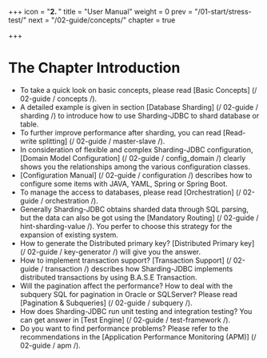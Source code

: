 +++
icon = "<b>2. </b>"
title = "User Manual"
weight = 0
prev = "/01-start/stress-test/"
next = "/02-guide/concepts/"
chapter = true

+++

# The Chapter Introduction

 - To take a quick look on basic concepts, please read [Basic Concepts] (/ 02-guide / concepts /).
 - A detailed example is given in section [Database Sharding] (/ 02-guide / sharding /) to introduce how to use Sharding-JDBC to shard database or table.
 - To further improve performance after sharding, you can read [Read-write splitting] (/ 02-guide / master-slave /).
 - In consideration of flexible and complex Sharding-JDBC configuration, [Domain Model Configuration] (/ 02-guide / config_domain /) clearly shows you the relationships among the various configuration classes.
 - [Configuration Manual] (/ 02-guide / configuration /) describes how to configure some items with JAVA, YAML, Spring or Spring Boot.
 - To manage the access to databases, please read [Orchestration] (/ 02-guide / orchestration /).
 - Generally Sharding-JDBC obtains sharded data through SQL parsing, but the data can also be got using the [Mandatory Routing] (/ 02-guide / hint-sharding-value /). You perfer to choose this strategy for the expansion of existing system.
 - How to generate the Distributed primary key? [Distributed Primary key] (/ 02-guide / key-generator /) will give you the answer.
 - How to implement transaction support? [Transaction Support] (/ 02-guide / transaction /) describes how Sharding-JDBC implements distributed transactions by using B.A.S.E Transaction.
 - Will the pagination affect the performance? How to deal with the subquery SQL for pagination in Oracle or SQLServer? Please read [Pagination & Subqueries] (/ 02-guide / subquery /).
 - How does Sharding-JDBC run unit testing and integration testing? You can get answer in [Test Engine] (/ 02-guide / test-framework /).
 - Do you want to find performance problems? Please refer to the recommendations in the [Application Performance Monitoring (APM)] (/ 02-guide / apm /).